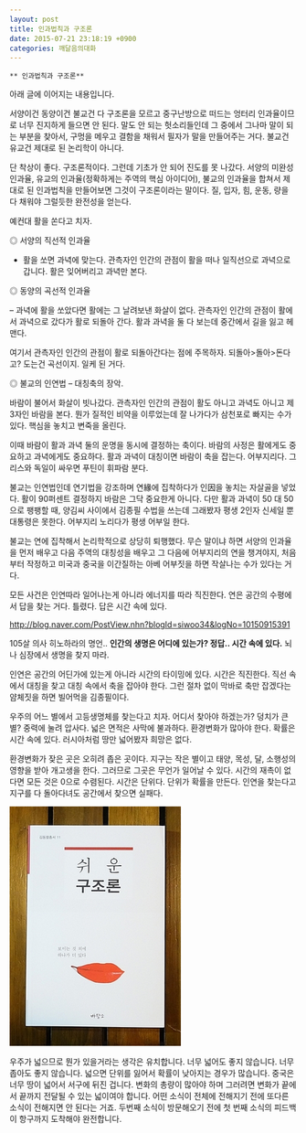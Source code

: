 ```yaml
---
layout: post
title: 인과법칙과 구조론
date: 2015-07-21 23:18:19 +0900
categories: 깨달음의대화
---
```

  
  


    ** 인과법칙과 구조론**

  


아래 글에 이어지는 내용입니다. 

  


서양이건 동양이건 불교건 다 구조론을 모르고 중구난방으로 떠드는 엉터리 인과율이므로 너무 진지하게 들으면 안 된다. 말도 안 되는 헛소리들인데 그 중에서 그나마 말이 되는 부분을 찾아서, 구멍을 메우고 결함을 채워서 필자가 말을 만들어주는 거다. 불교건 유교건 제대로 된 논리학이 아니다. 

  


단 착상이 좋다. 구조론적이다. 그런데 기초가 안 되어 진도를 못 나갔다. 서양의 미완성 인과율, 유교의 인과율(정확하게는 주역의 핵심 아이디어), 불교의 인과율을 합쳐서 제대로 된 인과법칙을 만들어보면 그것이 구조론이라는 말이다. 질, 입자, 힘, 운동, 량을 다 채워야 그럴듯한 완전성을 얻는다. 

  


예컨대 활을 쏜다고 치자. 

  


◎ 서양의 직선적 인과율   
      
- 활을 쏘면 과녁에 맞는다. 관측자인 인간의 관점이 활을 떠나 일직선으로 과녁으로 갑니다. 활은 잊어버리고 과녁만 본다. 

  


◎ 동양의 곡선적 인과율   
      
– 과녁에 활을 쏘았다면 활에는 그 날려보낸 화살이 없다. 관측자인 인간의 관점이 활에서 과녁으로 갔다가 활로 되돌아 간다. 활과 과녁을 둘 다 보는데 중간에서 길을 잃고 헤맨다. 

  


여기서 관측자인 인간의 관점이 활로 되돌아간다는 점에 주목하자. 되돌아>돌아>돈다고? 도는건 곡선이지. 일케 된 거다. 

  


◎ 불교의 인연법 – 대칭축의 장악.  
      
바람이 불어서 화살이 빗나갔다. 관측자인 인간의 관점이 활도 아니고 과녁도 아니고 제 3자인 바람을 본다. 뭔가 질적인 비약을 이루었는데 잘 나가다가 삼천포로 빠지는 수가 있다. 핵심을 놓치고 변죽을 올린다. 

  


이때 바람이 활과 과녁 둘의 운명을 동시에 결정하는 축이다. 바람의 사정은 활에게도 중요하고 과녁에게도 중요하다. 활과 과녁이 대칭이면 바람이 축을 잡는다. 어부지리다. 그리스와 독일이 싸우면 푸틴이 휘파람 분다. 

  


불교는 인연법인데 연기법을 강조하며 연緣에 집착하다가 인因을 놓치는 자살골을 넣었다. 활이 90퍼센트 결정하지 바람은 그닥 중요한게 아니다. 다만 활과 과녁이 50 대 50으로 팽팽할 때, 양김씨 사이에서 김종필 수법을 쓰는데 그래봤자 평생 2인자 신세일 뿐 대통령은 못한다. 어부지리 노리다가 평생 어부일 한다.

  


불교는 연에 집착해서 논리학적으로 상당히 퇴행했다. 무슨 말이냐 하면 서양의 인과율을 먼저 배우고 다음 주역의 대칭성을 배우고 그 다음에 어부지리의 연을 챙겨야지, 처음부터 작정하고 미국과 중국을 이간질하는 아베 어부짓을 하면 작살나는 수가 있다는 거다. 

  


모든 사건은 인연따라 일어나는게 아니라 에너지를 따라 직진한다. 연은 공간의 수평에서 답을 찾는 거다. 틀렸다. 답은 시간 속에 있다. 

  


http://blog.naver.com/PostView.nhn?blogId=siwoo34&logNo=10150915391

  


105살 의사 히노하라의 명언.. **인간의 생명은 어디에 있는가? 정답.. 시간 속에 있다.** 뇌나 심장에서 생명을 찾지 마라. 

  


인연은 공간의 어딘가에 있는게 아니라 시간의 타이밍에 있다. 시간은 직진한다. 직선 속에서 대칭을 찾고 대칭 속에서 축을 잡아야 한다. 그런 절차 없이 막바로 축만 잡겠다는 얌체짓을 하면 빌어먹을 김종필이다. 

  


우주의 어느 별에서 고등생명체를 찾는다고 치자. 어디서 찾아야 하겠는가? 덩치가 큰 별? 중력에 눌려 압사다. 넓은 면적은 사막에 불과하다. 환경변화가 많아야 한다. 확률은 시간 속에 있다. 러시아처럼 땅만 넓어봤자 희망은 없다. 

  


환경변화가 잦은 곳은 오히려 좁은 곳이다. 지구는 작은 별이고 태양, 목성, 달, 소행성의 영향을 받아 개고생을 한다. 그러므로 그곳은 무언가 일어날 수 있다. 시간의 재촉이 없다면 모든 것은 0으로 수렴된다. 시간은 단위다. 단위가 확률을 만든다. 인연을 찾는다고 지구를 다 돌아다녀도 공간에서 찾으면 실패다. 

  


  



 <img src="files/attach/images/198/721/608/DSC01488.JPG" alt="DSC01488.JPG" width="300" height="419" /> 

  


우주가 넓으므로 뭔가 있을거라는 생각은 유치합니다. 너무 넓어도 좋지 않습니다. 너무 좁아도 좋지 않습니다. 넓으면 단위를 잃어서 확률이 낮아지는 경우가 많습니다. 중국은 너무 땅이 넓어서 서구에 뒤진 겁니다. 변화의 총량이 많아야 하며 그러려면 변화가 끝에서 끝까지 전달될 수 있는 넓이여야 합니다. 어떤 소식이 전체에 전해지기 전에 또다른 소식이 전해지면 안 된다는 거죠. 두번째 소식이 방문해오기 전에 첫 번째 소식의 피드백이 항구까지 도착해야 완전합니다.